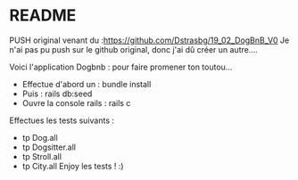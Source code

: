 # README

PUSH original venant du :https://github.com/Dstrasbg/19_02_DogBnB_V0
Je n'ai pas pu push sur le github original, donc j'ai dû créer un autre....

Voici l'application Dogbnb : pour faire promener ton toutou...

* Effectue d'abord un : bundle install
* Puis : rails db:seed
* Ouvre la console rails : rails c

Effectues les tests suivants :
* tp Dog.all
* tp Dogsitter.all
* tp Stroll.all
* tp City.all
Enjoy les tests ! :)
